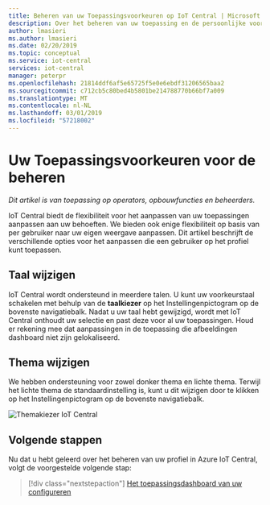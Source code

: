 ```yaml
---
title: Beheren van uw Toepassingsvoorkeuren op IoT Central | Microsoft Docs
description: Over het beheren van uw toepassing en de persoonlijke voorkeuren op IoT Central
author: lmasieri
ms.author: lmasieri
ms.date: 02/20/2019
ms.topic: conceptual
ms.service: iot-central
services: iot-central
manager: peterpr
ms.openlocfilehash: 21814ddf6af5e65725f5e0e6ebdf31206565baa2
ms.sourcegitcommit: c712cb5c80bed4b5801be214788770b66bf7a009
ms.translationtype: MT
ms.contentlocale: nl-NL
ms.lasthandoff: 03/01/2019
ms.locfileid: "57218002"
---
```

# <a name="manage-your-application-preferences"></a>Uw Toepassingsvoorkeuren voor de beheren

*Dit artikel is van toepassing op operators, opbouwfuncties en beheerders.*

IoT Central biedt de flexibiliteit voor het aanpassen van uw toepassingen aanpassen aan uw behoeften. We bieden ook enige flexibiliteit op basis van per gebruiker naar uw eigen weergave aanpassen. Dit artikel beschrijft de verschillende opties voor het aanpassen die een gebruiker op het profiel kunt toepassen.

## <a name="changing-language"></a>Taal wijzigen

IoT Central wordt ondersteund in meerdere talen. U kunt uw voorkeurstaal schakelen met behulp van de **taalkiezer** op het Instellingenpictogram op de bovenste navigatiebalk. Nadat u uw taal hebt gewijzigd, wordt met IoT Central onthoudt uw selectie en past deze voor al uw toepassingen. Houd er rekening mee dat aanpassingen in de toepassing die afbeeldingen dashboard niet zijn gelokaliseerd.

## <a name="changing-theme"></a>Thema wijzigen

We hebben ondersteuning voor zowel donker thema en lichte thema. Terwijl het lichte thema de standaardinstelling is, kunt u dit wijzigen door te klikken op het Instellingenpictogram op de bovenste navigatiebalk.

![Themakiezer IoT Central](media/howto-manage-preferences/settings.png)

## <a name="next-steps"></a>Volgende stappen

Nu dat u hebt geleerd over het beheren van uw profiel in Azure IoT Central, volgt de voorgestelde volgende stap:

> [!div class="nextstepaction"]
> [Het toepassingsdashboard van uw configureren](howto-configure-homepage.md)
